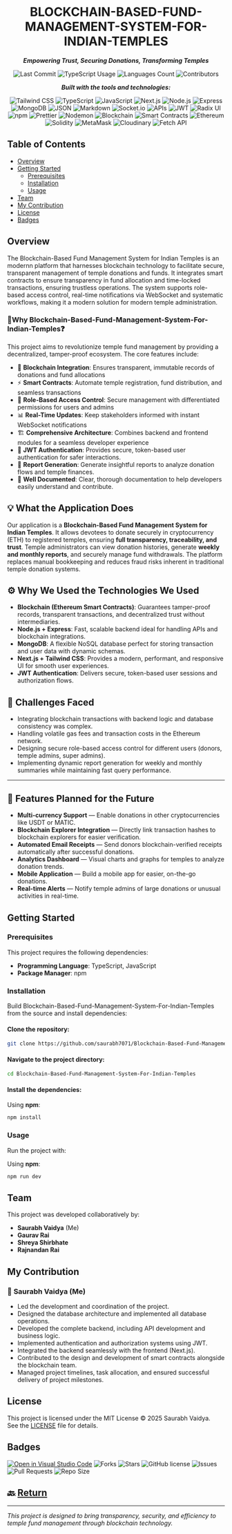 <div align="center">

# BLOCKCHAIN-BASED-FUND-MANAGEMENT-SYSTEM-FOR-INDIAN-TEMPLES

**_Empowering Trust, Securing Donations, Transforming Temples_**

![Last Commit](https://img.shields.io/github/last-commit/saurabh7071/Blockchain-Based-Fund-Management-System-For-Indian-Temples?style=for-the-badge&logo=github&logoColor=white)
![TypeScript Usage](https://img.shields.io/github/languages/top/saurabh7071/Blockchain-Based-Fund-Management-System-For-Indian-Temples?style=for-the-badge&logo=typescript&logoColor=white)
![Languages Count](https://img.shields.io/github/languages/count/saurabh7071/Blockchain-Based-Fund-Management-System-For-Indian-Temples?style=for-the-badge&logo=polyglot&logoColor=white)
![Contributors](https://img.shields.io/github/contributors/saurabh7071/Blockchain-Based-Fund-Management-System-For-Indian-Temples?style=for-the-badge&logo=people&logoColor=white)


**_Built with the tools and technologies:_**

![Tailwind CSS](https://img.shields.io/badge/Tailwind_CSS-06B6D4?style=flat-square&logo=tailwindcss&logoColor=white)
![TypeScript](https://img.shields.io/badge/TypeScript-3178C6?style=flat-square&logo=typescript&logoColor=white)
![JavaScript](https://img.shields.io/badge/JavaScript-F7DF1E?style=flat-square&logo=javascript&logoColor=black)
![Next.js](https://img.shields.io/badge/Next.js-000000?style=flat-square&logo=next.js&logoColor=white)
![Node.js](https://img.shields.io/badge/Node.js-339933?style=flat-square&logo=nodedotjs&logoColor=white)
![Express](https://img.shields.io/badge/Express-000000?style=flat-square&logo=express&logoColor=white)
![MongoDB](https://img.shields.io/badge/MongoDB-4EA94B?style=flat-square&logo=mongodb&logoColor=white)
![JSON](https://img.shields.io/badge/JSON-000000?style=flat-square&logo=json&logoColor=white)
![Markdown](https://img.shields.io/badge/Markdown-000000?style=flat-square&logo=markdown&logoColor=white)
![Socket.io](https://img.shields.io/badge/Socket.io-010101?style=flat-square&logo=socket.io&logoColor=white)
![APIs](https://img.shields.io/badge/APIs-FF6F00?style=flat-square&logo=api&logoColor=white)
![JWT](https://img.shields.io/badge/JWT-000000?style=flat-square&logo=jsonwebtokens&logoColor=white)
![Radix UI](https://img.shields.io/badge/Radix_UI-0E0E52?style=flat-square&logo=radixui&logoColor=white)
![npm](https://img.shields.io/badge/npm-CB3837?style=flat-square&logo=npm&logoColor=white)
![Prettier](https://img.shields.io/badge/Prettier-F7B93E?style=flat-square&logo=prettier&logoColor=black)
![Nodemon](https://img.shields.io/badge/Nodemon-76D04B?style=flat-square&logo=nodemon&logoColor=white)
![Blockchain](https://img.shields.io/badge/Blockchain-123962?style=flat-square&logo=blockchain.com&logoColor=white)
![Smart Contracts](https://img.shields.io/badge/Smart_Contracts-F16822?style=flat-square&logo=ethereum&logoColor=white)
![Ethereum](https://img.shields.io/badge/Ethereum-3C3C3D?style=flat-square&logo=ethereum&logoColor=white)
![Solidity](https://img.shields.io/badge/Solidity-363636?style=flat-square&logo=solidity&logoColor=white)
![MetaMask](https://img.shields.io/badge/MetaMask-F6851B?style=flat-square&logo=metamask&logoColor=white)
![Cloudinary](https://img.shields.io/badge/Cloudinary-3448C5?style=flat-square&logo=cloudinary&logoColor=white)
![Fetch API](https://img.shields.io/badge/Fetch_API-FFCA28?style=flat-square&logo=javascript&logoColor=black)



</div>

<div align="left">

## Table of Contents

- [Overview](#overview)
- [Getting Started](#getting-started)
  - [Prerequisites](#prerequisites)
  - [Installation](#installation)
  - [Usage](#usage)
- [Team](#team)
- [My Contribution](#my-contribution)
- [License](#license)
- [Badges](#badges)

</div>

<div align="left">

## Overview

The Blockchain-Based Fund Management System for Indian Temples is an modernn platform that harnesses blockchain technology to facilitate secure, transparent management of temple donations and funds. It integrates smart contracts to ensure transparency in fund allocation and time-locked transactions, ensuring trustless operations. The system supports role-based access control, real-time notifications via WebSocket and systematic workflows, making it a modern solution for modern temple administration.

### 📌**Why Blockchain-Based-Fund-Management-System-For-Indian-Temples**❓
This project aims to revolutionize temple fund management by providing a decentralized, tamper-proof ecosystem. The core features include:

- 🔗 **Blockchain Integration**: Ensures transparent, immutable records of donations and fund allocations
- ⚡ **Smart Contracts**: Automate temple registration, fund distribution, and seamless transactions
- 🎯 **Role-Based Access Control**: Secure management with differentiated permissions for users and admins
- 📊 **Real-Time Updates**: Keep stakeholders informed with instant WebSocket notifications
- 🏗️ **Comprehensive Architecture**: Combines backend and frontend modules for a seamless developer experience
- 🔐 **JWT Authentication**: Provides secure, token-based user authentication for safer interactions.
- 📄 **Report Generation**: Generate insightful reports to analyze donation flows and temple finances.
- 📝 **Well Documented**: Clear, thorough documentation to help developers easily understand and contribute.

## 💡 **What the Application Does**

Our application is a **Blockchain-Based Fund Management System for Indian Temples**. It allows devotees to donate securely in cryptocurrency (ETH) to registered temples, ensuring **full transparency, traceability, and trust**. Temple administrators can view donation histories, generate **weekly and monthly reports**, and securely manage fund withdrawals. The platform replaces manual bookkeeping and reduces fraud risks inherent in traditional temple donation systems.

## ⚙️ **Why We Used the Technologies We Used**

- **Blockchain (Ethereum Smart Contracts)**: Guarantees tamper-proof records, transparent transactions, and decentralized trust without intermediaries.
- **Node.js + Express**: Fast, scalable backend ideal for handling APIs and blockchain integrations.
- **MongoDB**: A flexible NoSQL database perfect for storing transaction and user data with dynamic schemas.
- **Next.js + Tailwind CSS**: Provides a modern, performant, and responsive UI for smooth user experiences.
- **JWT Authentication**: Delivers secure, token-based user sessions and authorization flows.

## 🚧 Challenges Faced

- Integrating blockchain transactions with backend logic and database consistency was complex.
- Handling volatile gas fees and transaction costs in the Ethereum network.
- Designing secure role-based access control for different users (donors, temple admins, super admins).
- Implementing dynamic report generation for weekly and monthly summaries while maintaining fast query performance.

---

## 🌟 Features Planned for the Future

- **Multi-currency Support** — Enable donations in other cryptocurrencies like USDT or MATIC.
- **Blockchain Explorer Integration** — Directly link transaction hashes to blockchain explorers for easier verification.
- **Automated Email Receipts** — Send donors blockchain-verified receipts automatically after successful donations.
- **Analytics Dashboard** — Visual charts and graphs for temples to analyze donation trends.
- **Mobile Application** — Build a mobile app for easier, on-the-go donations.
- **Real-time Alerts** — Notify temple admins of large donations or unusual activities in real-time.

</div>

<div align="left">

## Getting Started

### Prerequisites
This project requires the following dependencies:

- **Programming Language**: TypeScript, JavaScript
- **Package Manager**: npm

### Installation
Build Blockchain-Based-Fund-Management-System-For-Indian-Temples from the source and install dependencies:

#### Clone the repository:
```bash
git clone https://github.com/saurabh7071/Blockchain-Based-Fund-Management-System-For-Indian-Temples.git
```

#### Navigate to the project directory:
```bash
cd Blockchain-Based-Fund-Management-System-For-Indian-Temples
```

#### Install the dependencies:
Using **npm**:
```bash
npm install
```

### Usage

Run the project with:

Using **npm**:
```bash
npm run dev
```

## Team
This project was developed collaboratively by:

- **Saurabh Vaidya** (Me)
- **Gaurav Rai**
- **Shreya Shirbhate**
- **Rajnandan Rai**

## My Contribution

### 👤 **Saurabh Vaidya (Me)**

- Led the development and coordination of the project.
- Designed the database architecture and implemented all database operations.
- Developed the complete backend, including API development and business logic.
- Implemented authentication and authorization systems using JWT.
- Integrated the backend seamlessly with the frontend (Next.js).
- Contributed to the design and development of smart contracts alongside the blockchain team.
- Managed project timelines, task allocation, and ensured successful delivery of project milestones.


## License
This project is licensed under the MIT License © 2025 Saurabh Vaidya.  
See the [LICENSE](./LICENSE) file for details.

## Badges
[![Open in Visual Studio Code](https://img.shields.io/badge/Open%20in-VSCode-007ACC?style=flat-square&logo=visualstudiocode&logoColor=white)](https://open.vscode.dev/saurabh7071/Blockchain-Based-Fund-Management-System-For-Indian-Temples)
![Forks](https://img.shields.io/github/forks/saurabh7071/Blockchain-Based-Fund-Management-System-For-Indian-Temples?style=flat-square)
![Stars](https://img.shields.io/github/stars/saurabh7071/Blockchain-Based-Fund-Management-System-For-Indian-Temples?style=flat-square)
![GitHub license](https://img.shields.io/github/license/saurabh7071/Blockchain-Based-Fund-Management-System-For-Indian-Temples?style=flat-square)
![Issues](https://img.shields.io/github/issues/saurabh7071/Blockchain-Based-Fund-Management-System-For-Indian-Temples?style=flat-square)
![Pull Requests](https://img.shields.io/github/issues-pr/saurabh7071/Blockchain-Based-Fund-Management-System-For-Indian-Temples?style=flat-square)
![Repo Size](https://img.shields.io/github/repo-size/saurabh7071/Blockchain-Based-Fund-Management-System-For-Indian-Temples?style=flat-square)








## 🔙 [Return](#table-of-contents)

---

*This project is designed to bring transparency, security, and efficiency to temple fund management through blockchain technology.*

</div>

